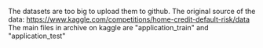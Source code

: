 The datasets are too big to upload them to github.
The original source of the data: https://www.kaggle.com/competitions/home-credit-default-risk/data
The main files in archive on kaggle are "application_train" and "application_test"
